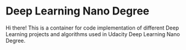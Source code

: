# Deep Learning Nano Degree
Hi there! This is a container for code implementation of different Deep Learning projects and algorithms used in Udacity Deep Learning Nano Degree. 

